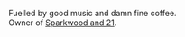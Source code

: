 Fuelled by good music and damn fine coffee.  
Owner of [Sparkwood and 21](https://sparkwoodand21.com "@sprkwd on pretty much everything").
